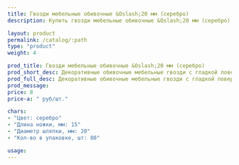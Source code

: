 ```yaml
---
title: Гвозди мебельные обивочные &Oslash;20 мм (серебро)
description: Купить гвозди мебельные обивочные &Oslash;20 мм (серебро) в розницу с доставкой по Москве.

layout: product
permalink: /catalog/:path
type: "product"
weight: 4

prod_title: Гвозди мебельные обивочные &Oslash;20 мм (серебро)
prod_short_desc: Декоративные обивочные мебельные гвозди с гладкой поверхностью. Цвет - серебро.
prod_full_desc: Декоративные обивочные мебельные гвозди с гладкой поверхностью. Цвет - серебро.
prod_message:
price: 8
price-a: " руб/шт."

chars:
- "Цвет: серебро"
- "Длина ножки, мм: 15"
- "Диаметр шляпки, мм: 20"
- "Кол-во в упаковке, шт: 80"

usage:
---
```



